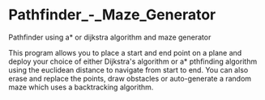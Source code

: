# Pathfinder_-_Maze_Generator
Pathfinder using a* or dijkstra algorithm and maze generator


This program allows you to place a start and end point on a plane and deploy your choice of either Dijkstra's algorithm or a* pthfinding algorithm using the euclidean distance to navigate from start to end.
You can also erase and replace the points, draw obstacles or auto-generate a random maze which uses a backtracking algorithm.
